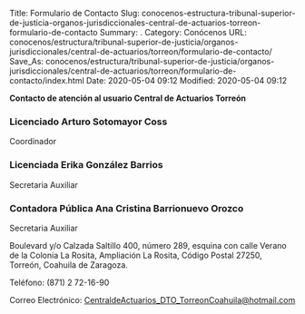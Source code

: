 Title: Formulario de Contacto
Slug: conocenos-estructura-tribunal-superior-de-justicia-organos-jurisdiccionales-central-de-actuarios-torreon-formulario-de-contacto
Summary: .
Category: Conócenos
URL: conocenos/estructura/tribunal-superior-de-justicia/organos-jurisdiccionales/central-de-actuarios/torreon/formulario-de-contacto/
Save_As: conocenos/estructura/tribunal-superior-de-justicia/organos-jurisdiccionales/central-de-actuarios/torreon/formulario-de-contacto/index.html
Date: 2020-05-04 09:12
Modified: 2020-05-04 09:12



**Contacto de atención al usuario Central de Actuarios Torreón**

### Licenciado Arturo Sotomayor Coss

Coordinador

### Licenciada Erika González Barrios

Secretaria Auxiliar

### Contadora Pública Ana Cristina Barrionuevo Orozco

Secretaria Auxiliar

Boulevard y/o Calzada Saltillo 400, número 289, esquina con calle Verano de la Colonia La Rosita, Ampliación La Rosita, Código Postal 27250, Torreón, Coahuila de Zaragoza.

Teléfono: (871) 2 72-16-90

Correo Electrónico: CentraldeActuarios_DTO_TorreonCoahuila@hotmail.com



